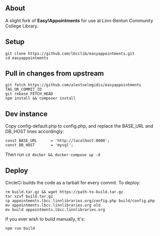 ## About

A slight fork of **Easy!Appointments** for use at Linn-Benton Community College Library.

## Setup

    git clone https://github.com/lbcclib/easyappointments.git
    cd easyappointments

## Pull in changes from upstream

    git fetch https://github.com/alextselegidis/easyappointments TAG_OR_COMMIT_ID
    git rebase FETCH_HEAD
    npm install && composer install


## Dev instance

Copy config-default.php to config.php, and replace the BASE_URL and DB_HOST lines accordingly:

    const BASE_URL      = 'http://localhost:8000';
    const DB_HOST       = 'mysql';


Then run `cd docker && docker-compose up -d`

## Deploy

CircleCi builds the code as a tarball for every commit.  To deploy:

    rm build.tar.gz && wget https://path-to-build.tar.gz
    tar xzvf build.tar.gz
    cp appointments.lbcc.linnlibraries.org/config.php build/config.php
    mv appointments.lbcc.linnlibraries.org old
    mv build appointments.lbcc.linnlibraries.org

If you ever wish to build manually, it's:

    npm run build


